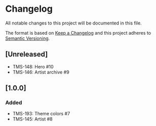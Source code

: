 # Changelog

All notable changes to this project will be documented in this file.

The format is based on [Keep a Changelog](http://keepachangelog.com/en/1.0.0/)
and this project adheres to [Semantic Versioning](http://semver.org/spec/v2.0.0.html).

## [Unreleased]

- TMS-148: Hero #10
- TMS-146: Artist archive #9

## [1.0.0]

### Added

- TMS-193: Theme colors #7
- TMS-145: Artist #8
